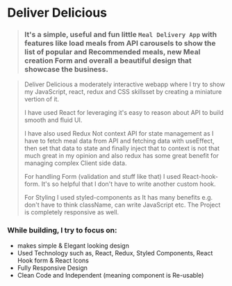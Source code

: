 # **Deliver Delicious**

> ### It's a simple, useful and fun little `Meal Delivery App` with features like load meals from API carousels to show the list of popular and Recommended meals, new Meal creation Form and overall a beautiful design that showcase the business.

> Deliver Delicious a moderately interactive webapp where I try to show my JavaScript, react, redux and CSS skillsset by creating a miniature vertion of it.
>
> I have used React for leveraging it's easy to reason about API to build smooth and fluid UI.
>
> I have also used Redux Not context API for state management as I have to fetch meal data from API and fetching data with useEffect, then set that data to state and finally inject that to context is not that much great in my opinion and also redux has some great benefit for managing complex Client side data.
>
> For handling Form (validation and stuff like that) I used React-hook-form. It's so helpful that I don't have to write another custom hook.
>
> For Styling I used styled-components as It has many benefits e.g. don't have to think className, can write JavaScript etc. The Project is completely responsive as well.

### While building, I try to focus on:

- makes simple & Elegant looking design
- Used Technology such as, React, Redux, Styled Components, React Hook form & React Icons
- Fully Responsive Design
- Clean Code and Independent (meaning component is Re-usable)
